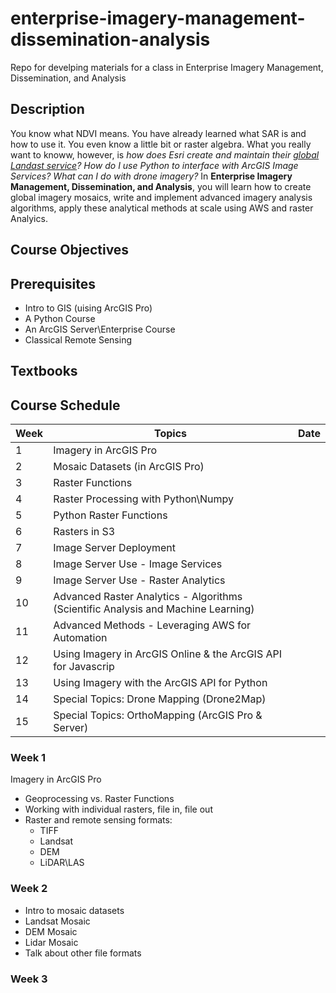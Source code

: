 # enterprise-imagery-management-dissemination-analysis
Repo for develping materials for a class in Enterprise Imagery Management, Dissemination, and Analysis

## Description
You know what NDVI means. You have already learned what SAR is and how to use it. You even know a little bit or raster algebra. What you really want to knoww, however, is *how does Esri create and maintain their [global Landast service](https://aws.amazon.com/earth/)?*  *How do I use Python to interface with ArcGIS Image Services?* *What can I do with drone imagery?*  In **Enterprise Imagery Management, Dissemination, and Analysis**, you will learn how to create global imagery mosaics, write and implement advanced imagery analysis algorithms, apply these analytical methods at scale using AWS and raster Analyics.

## Course Objectives

## Prerequisites
- Intro to GIS (uising ArcGIS Pro)
- A Python Course
- An ArcGIS Server\Enterprise Course
- Classical Remote Sensing

## Textbooks

## Course Schedule
| Week    | Topics | Date |
|---------|--------| ---- |
| 1    | Imagery in ArcGIS Pro |
| 2    | Mosaic Datasets (in ArcGIS Pro) |
| 3    | Raster Functions |
| 4    | Raster Processing with Python\Numpy |
| 5    | Python Raster Functions |
| 6    | Rasters in S3 |
| 7    | Image Server Deployment |
| 8    | Image Server Use - Image Services |
| 9    | Image Server Use - Raster Analytics |
| 10   | Advanced Raster Analytics - Algorithms (Scientific Analysis and Machine Learning) |
| 11   | Advanced Methods - Leveraging AWS for Automation |
| 12   | Using Imagery in ArcGIS Online & the ArcGIS API for Javascrip |
| 13   | Using Imagery with the ArcGIS API for Python |
| 14   | Special Topics: Drone Mapping (Drone2Map) |
| 15   | Special Topics: OrthoMapping (ArcGIS Pro & Server) |


### Week 1
Imagery in ArcGIS Pro
- Geoprocessing vs. Raster Functions
- Working with individual rasters, file in, file out
- Raster and remote sensing formats:
  - TIFF
  - Landsat
  - DEM
  - LiDAR\LAS
  
### Week 2
- Intro to mosaic datasets
- Landsat Mosaic
- DEM Mosaic
- Lidar Mosaic
- Talk about other file formats

### Week 3
